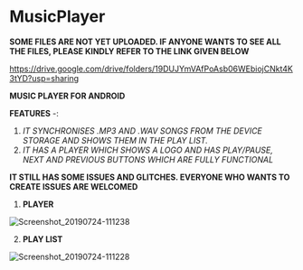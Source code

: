 # MusicPlayer

**SOME FILES ARE NOT YET UPLOADED. IF ANYONE WANTS TO SEE ALL THE FILES, PLEASE KINDLY REFER TO THE LINK GIVEN BELOW**

https://drive.google.com/drive/folders/19DUJYmVAfPoAsb06WEbiojCNkt4K3tYD?usp=sharing

**MUSIC PLAYER FOR ANDROID**

**FEATURES** -:

1. *IT SYNCHRONISES .MP3 AND .WAV SONGS FROM THE DEVICE STORAGE AND SHOWS THEM IN THE PLAY LIST.*
2. *IT HAS A PLAYER WHICH SHOWS A LOGO AND HAS PLAY/PAUSE, NEXT AND PREVIOUS BUTTONS WHICH ARE FULLY FUNCTIONAL*

**IT STILL HAS SOME ISSUES AND GLITCHES. EVERYONE WHO WANTS TO CREATE ISSUES ARE WELCOMED**

1. **PLAYER**


![Screenshot_20190724-111238](https://user-images.githubusercontent.com/45221397/62024042-18a1c380-b1f1-11e9-8240-370f22c81730.png)



2. **PLAY LIST**

![Screenshot_20190724-111228](https://user-images.githubusercontent.com/45221397/62024066-34a56500-b1f1-11e9-83e2-0e0198fa505c.png)
